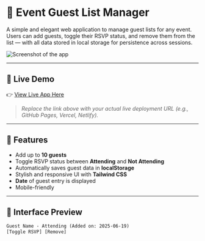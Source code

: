 # 🎉 Event Guest List Manager

A simple and elegant web application to manage guest lists for any event. Users can add guests, toggle their RSVP status, and remove them from the list — with all data stored in local storage for persistence across sessions.

![Screenshot of the app](https://images.unsplash.com/photo-1531058020387-3be344556be6?auto=format&fit=crop&w=1470&q=80)

---

## 🚀 Live Demo

👉 [View Live App Here](https://your-live-link-here.com)

> _Replace the link above with your actual live deployment URL (e.g., GitHub Pages, Vercel, Netlify)._

---

## 🧠 Features

- Add up to **10 guests**
- Toggle RSVP status between **Attending** and **Not Attending**
- Automatically saves guest data in **localStorage**
- Stylish and responsive UI with **Tailwind CSS**
- **Date** of guest entry is displayed
- Mobile-friendly

---

## 📸 Interface Preview

```html
Guest Name - Attending (Added on: 2025-06-19)
[Toggle RSVP] [Remove]

